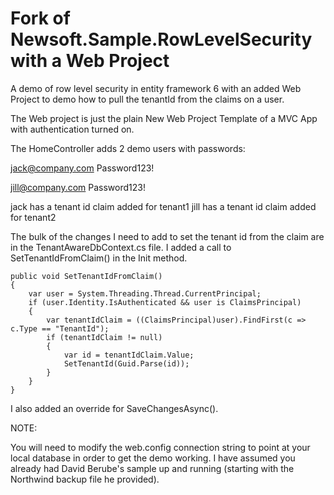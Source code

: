 # Fork of Newsoft.Sample.RowLevelSecurity with a Web Project
A demo of row level security in entity framework 6 with an added Web Project to demo how to pull the tenantId from the claims on a user.

The Web project is just the plain New Web Project Template of a MVC App with authentication turned on.  

The HomeController adds 2 demo users with passwords:

jack@company.com
Password123!

jill@company.com
Password123!

jack has a tenant id claim added for tenant1
jill has a tenant id claim added for tenant2

The bulk of the changes I need to add to set the tenant id from the claim are in the TenantAwareDbContext.cs file.  I added a call to SetTenantIdFromClaim() in the Init method.

```
public void SetTenantIdFromClaim()
{
    var user = System.Threading.Thread.CurrentPrincipal;
    if (user.Identity.IsAuthenticated && user is ClaimsPrincipal)
    {
        var tenantIdClaim = ((ClaimsPrincipal)user).FindFirst(c => c.Type == "TenantId");
        if (tenantIdClaim != null)
        {
            var id = tenantIdClaim.Value;
            SetTenantId(Guid.Parse(id));
        }
    }
}
```

I also added an override for SaveChangesAsync().

NOTE:

You will need to modify the web.config connection string to point at your local database in order to get the demo working.  I have assumed you already had David Berube's sample up and running (starting with the Northwind backup file he provided).
